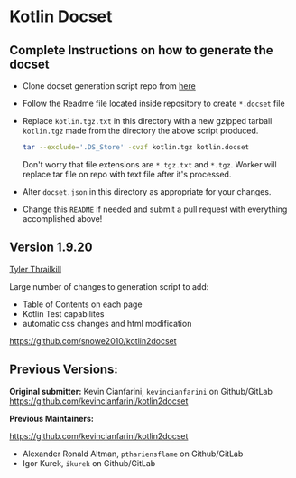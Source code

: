 # Kotlin Docset

## Complete Instructions on how to generate the docset

* Clone docset generation script repo from
  [here](https://github.com/snowe2010/kotlin2docset)
* Follow the Readme file located inside repository to create `*.docset` file
* Replace `kotlin.tgz.txt` in this directory with a new gzipped
  tarball `kotlin.tgz` made from the directory the above script
  produced.

  ```bash
  tar --exclude='.DS_Store' -cvzf kotlin.tgz kotlin.docset
  ```
  
  Don't worry that file extensions are `*.tgz.txt` and `*.tgz`. Worker will replace tar file on repo with text file after it's processed.
* Alter `docset.json` in this directory as appropriate for your changes.
* Change this `README` if needed and submit a pull request with
  everything accomplished above!

## Version 1.9.20

[Tyler Thrailkill](https://github.com/snowe2010)

Large number of changes to generation script to add:

- Table of Contents on each page
- Kotlin Test capabilites
- automatic css changes and html modification

https://github.com/snowe2010/kotlin2docset

## Previous Versions:

**Original submitter:** Kevin Cianfarini, `kevincianfarini` on
Github/GitLab
https://github.com/kevincianfarini/kotlin2docset

**Previous Maintainers:**

https://github.com/kevincianfarini/kotlin2docset

- Alexander Ronald Altman, `pthariensflame` on Github/GitLab
- Igor Kurek, `ikurek` on Github/GitLab 
